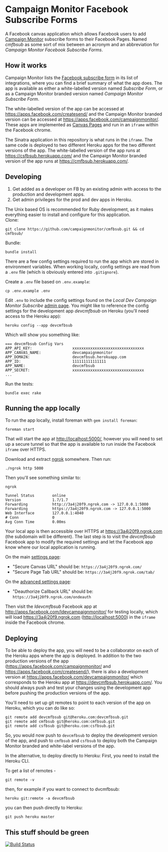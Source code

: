 # Campaign Monitor Facebook Subscribe Forms

A Facebook canvas application which allows Facebook users to add [Campaign Monitor](http://www.campaignmonitor.com/) subscribe forms to their Facebook Pages. Named _cmfbsub_ as some sort of mix between an acronym and an abbreviation for _Campaign Monitor Facebook Subscribe Forms_.

## How it works

Campaign Monitor lists the [Facebook subscribe form](http://www.campaignmonitor.com/integrations/facebook-subscribe-form/) in its list of integrations, where you can find a brief summary of what the app does. The app is available as either a white-labelled version named _Subscribe Form_, or as a Campaign Monitor branded version named _Campaign Monitor Subscribe Form_.

The white-labelled version of the app can be accessed at https://apps.facebook.com/createsend/ and the Campaign Monitor branded version can be accessed at https://apps.facebook.com/campaignmonitor/. These apps are implemented as [Canvas Pages](https://developers.facebook.com/docs/appsonfacebook/tutorial/) and run in an `iframe` within the Facebook chrome.

The Sinatra application in this repository is what runs in the `iframe`. The same code is deployed to two different Heroku apps for the two different versions of the app. The white-labelled version of the app runs at https://csfbsub.herokuapp.com/ and the Campaign Monitor branded version of the app runs at https://cmfbsub.herokuapp.com/.

## Developing

1. Get added as a developer on FB by an existing admin with access to the production and development apps.
2. Get admin privileges for the prod and dev apps in Heroku.

The Unix based OS is recommended for Ruby development, as it makes everything easier to install and configure for this application.  
Clone:

```
git clone https://github.com/campaignmonitor/cmfbsub.git && cd cmfbsub/
```

Bundle:

```
bundle install
```

There are a few config settings required to run the app which are stored in environment variables. When working locally, config settings are read from a `.env` file (which is obviously entered into `.gitignore`).

Create a `.env` file based on `.env.example`:

```
cp .env.example .env
```

Edit `.env` to include the config settings found on the _Local Dev Campaign Monitor Subscribe_ [admin page](https://developers.facebook.com/apps/195059907238783). You might like to reference the config settings for the development app _devcmfbsub_ on Heroku (you'll need access to the Heroku app):

```
heroku config --app devcmfbsub
```

Which will show you something like:

```
=== devcmfbsub Config Vars
APP_API_KEY:                  xxxxxxxxxxxxxxxxxxxxxxxxxxxxxxxx
APP_CANVAS_NAME:              devcampaignmonitor
APP_DOMAIN:                   devcmfbsub.herokuapp.com
APP_ID:                       111111111111111
APP_NAME:                     devcmfbsub
APP_SECRET:                   xxxxxxxxxxxxxxxxxxxxxxxxxxxxxxxx
...
```

Run the tests:

```
bundle exec rake
```

## Running the app locally

To run the app locally, install foreman with `gem install foreman`:

```
foreman start
```

That will start the app at [http://localhost:5000/](http://localhost:5000/), however you will need to set up a secure tunnel so that the app is available to run inside the Facebook `iframe` over HTTPS.

Download and extract [ngrok](https://ngrok.com/download) somewhere. Then run:

```
./ngrok http 5000
```

Then you'll see something similar to:

```
ngrok

Tunnel Status        online
Version              1.7/1.7
Forwarding           http://3a4j20f9.ngrok.com -> 127.0.0.1:5000
Forwarding           https://3a4j20f9.ngrok.com -> 127.0.0.1:5000
Web Interface        127.0.0.1:4040
# Conn               0
Avg Conn Time        0.00ms
```

Your local app is then accessible over HTTPS at https://3a4j20f9.ngrok.com (the subdomain will be different). The last step is to visit the _devcmfbsub_ Facebook app to modify the required settings and let the Facebook app know where our local application is running.

On the main [settings page](https://developers.facebook.com/apps/195059907238783/settings/):
- "Secure Canvas URL" should be: `https://3a4j20f9.ngrok.com/`
- "Secure Page Tab URL" should be: `https://3a4j20f9.ngrok.com/tab/`

On the [advanced settings page](https://developers.facebook.com/apps/195059907238783/settings/advanced/):
- "Deauthorize Callback URL" should be: `https://3a4j20f9.ngrok.com/ondeauth`

Then visit the _ldevcmfbsub_ Facebook app at http://apps.facebook.com/ldevcampaignmonitor/ for testing locally, which will load https://3a4j20f9.ngrok.com ([http://localhost:5000](http://localhost:5000)) in the `iframe` inside the Facebook chrome.

## Deploying

To be able to deploy the app, you will need to be a collaborator on each of the Heroku apps where the app is deployed. In addition to the two production versions of the app (https://apps.facebook.com/campaignmonitor/ and https://apps.facebook.com/createsend/), there is also a development version at https://apps.facebook.com/devcampaignmonitor/ which corresponds to the Heroku app at https://devcmfbsub.herokuapp.com/. You should always push and test your changes using the development app before pushing the production versions of the app.

You'll need to set up git remotes to point to each version of the app on Heroku, which you can do like so:

```
git remote add devcmfbsub git@heroku.com:devcmfbsub.git
git remote add cmfbsub git@heroku.com:cmfbsub.git
git remote add csfbsub git@heroku.com:csfbsub.git
```

So, you would now push to `devcmfbsub` to deploy the development version of the app, and push to `cmfbsub` and `csfbsub` to deploy both the Campaign Monitor branded and white-label versions of the app.

In the alternative, to deploy directly to Heroku:
First, you need to install the Heroku CLI.

To get a list of remotes - 
```
git remote -v
```
then, for example if you want to connect to dvcmfbsub:
```
heroku git:remote -a devcmfbsub
```
you can then push directly to Heroku:
```
git push heroku master
```
## This stuff should be green

[![Build Status](https://travis-ci.org/campaignmonitor/cmfbsub.svg)][travis]

[travis]: https://travis-ci.org/campaignmonitor/cmfbsub
